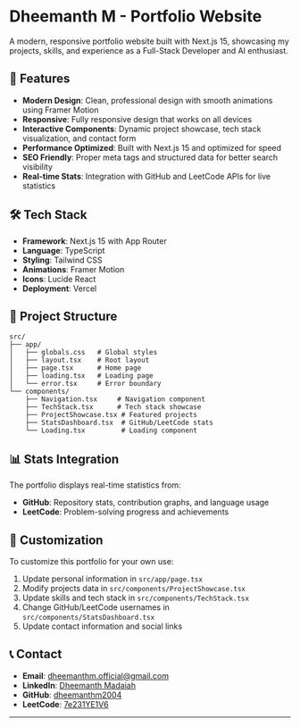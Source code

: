 # Dheemanth M - Portfolio Website

A modern, responsive portfolio website built with Next.js 15, showcasing my projects, skills, and experience as a Full-Stack Developer and AI enthusiast.

## 🚀 Features

- **Modern Design**: Clean, professional design with smooth animations using Framer Motion
- **Responsive**: Fully responsive design that works on all devices
- **Interactive Components**: Dynamic project showcase, tech stack visualization, and contact form
- **Performance Optimized**: Built with Next.js 15 and optimized for speed
- **SEO Friendly**: Proper meta tags and structured data for better search visibility
- **Real-time Stats**: Integration with GitHub and LeetCode APIs for live statistics

## 🛠 Tech Stack

- **Framework**: Next.js 15 with App Router
- **Language**: TypeScript
- **Styling**: Tailwind CSS
- **Animations**: Framer Motion
- **Icons**: Lucide React
- **Deployment**: Vercel

## 📁 Project Structure

```
src/
├── app/
│   ├── globals.css   # Global styles
│   ├── layout.tsx    # Root layout
│   ├── page.tsx      # Home page
│   ├── loading.tsx   # Loading page
│   └── error.tsx     # Error boundary
└── components/
    ├── Navigation.tsx     # Navigation component
    ├── TechStack.tsx      # Tech stack showcase
    ├── ProjectShowcase.tsx # Featured projects
    ├── StatsDashboard.tsx  # GitHub/LeetCode stats
    └── Loading.tsx         # Loading component
```




## 📊 Stats Integration

The portfolio displays real-time statistics from:

- **GitHub**: Repository stats, contribution graphs, and language usage
- **LeetCode**: Problem-solving progress and achievements

## 🎨 Customization

To customize this portfolio for your own use:

1. Update personal information in `src/app/page.tsx`
2. Modify projects data in `src/components/ProjectShowcase.tsx`
3. Update skills and tech stack in `src/components/TechStack.tsx`
4. Change GitHub/LeetCode usernames in `src/components/StatsDashboard.tsx`
5. Update contact information and social links


## 📞 Contact

- **Email**: dheemanthm.official@gmail.com
- **LinkedIn**: [Dheemanth Madaiah](https://www.linkedin.com/in/dheemanth-madaiah-484a43327/)
- **GitHub**: [dheemanthm2004](https://github.com/dheemanthm2004)
- **LeetCode**: [7e231YE1V6](https://leetcode.com/u/7e231YE1V6/)

---

